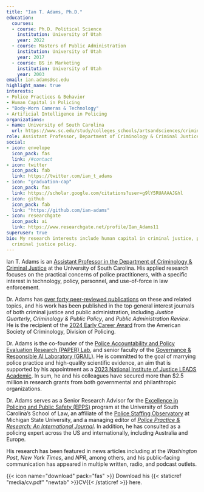 ```yaml
---
title: "Ian T. Adams, Ph.D."
education:
  courses:
  - course: Ph.D. Political Science
    institution: University of Utah
    year: 2022
  - course: Masters of Public Administration
    institution: University of Utah
    year: 2017
  - course: BS in Marketing
    institution: University of Utah
    year: 2003
email: ian.adams@sc.edu
highlight_name: true
interests:
- Police Practices & Behavior
- Human Capital in Policing
- "Body-Worn Cameras & Technology"
- Artificial Intelligence in Policing
organizations:
- name: University of South Carolina
  url: https://www.sc.edu/study/colleges_schools/artsandsciences/criminology_and_criminal_justice/our_people/directory/adams_ian.php
role: Assistant Professor, Department of Criminology & Criminal Justice
social:
- icon: envelope
  icon_pack: fas
  link: /#contact
- icon: twitter
  icon_pack: fab
  link: https://twitter.com/ian_t_adams
- icon: "graduation-cap"
  icon_pack: fas
  link: https://scholar.google.com/citations?user=g9lY5RUAAAAJ&hl
- icon: github
  icon_pack: fab
  link: "https://github.com/ian-adams"
- icon: researchgate
  icon_pack: ai
  link: https://www.researchgate.net/profile/Ian_Adams11
superuser: true
bio: My research interests include human capital in criminal justice, policing, and
  criminal justice policy.
---
```


Ian T. Adams is an [Assistant Professor in the Department of Criminology & Criminal Justice](https://www.sc.edu/study/colleges_schools/artsandsciences/criminology_and_criminal_justice/our_people/directory/adams_ian.php) at the University of South Carolina. His applied research focuses on the practical concerns of police practitioners, with a specific interest in technology, policy, personnel, and use-of-force in law enforcement. 

Dr. Adams has [over forty peer-reviewed publications](https://scholar.google.com/citations?user=g9lY5RUAAAAJ&hl=en) on these and related topics, and his work has been published in the top general interest journals of both criminal justice and public administration, including *Justice Quarterly*, *Criminology & Public Policy*, and *Public Administration Review*. He is the recipient of the [2024 Early Career Award](https://ascpolicing.org/awards/) from the American Society of Criminology, Division of Policing.

Dr. Adams is the co-founder of the [Police Accountability and Policy Evaluation Research (PAPER) Lab](https://paper-lab.org/), and senior faculty of the [Governance & Responsible AI Laboratory (GRAIL)](https://www.grail-lab.org/). He is committed to the goal of marrying police practice and high-quality scientific evidence, an aim that is supported by his appointment as a [2023 National Institute of Justice LEADS Academic](https://nij.ojp.gov/bio/ian-adams). In sum, he and his colleagues have secured more than $2.5 million in research grants from both governmental and philanthropic organizations. 

Dr. Adams serves as a Senior Research Advisor for the [Excellence in Policing and Public Safety (EPPS)](https://sc.edu/study/colleges_schools/law/centers/epps/epps_team.php) program at the University of South Carolina’s School of Law, an affiliate of the [Police Staffing Observatory](https://cj.msu.edu/research-excellence/pso/pso-team.html) at Michigan State University, and a managing editor of [*Police Practice & Research: An International Journal*](https://www.tandfonline.com/action/journalInformation?show=editorialBoard&journalCode=gppr20). In addition, he has consulted as a policing expert across the US and internationally, including Australia and Europe.

His research has been featured in news articles including at the *Washington Post*, *New York Times*, and *NPR*, among others, and his public-facing communication has appeared in multiple written, radio, and podcast outlets. 

{{< icon name="download" pack="fas" >}} Download his {{< staticref "media/cv.pdf" "newtab" >}}CV{{< /staticref >}} here.
